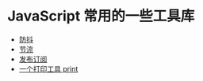 # JavaScript 常用的一些工具库


* [防抖](./src/utils/debounce)
* [节流](./src/utils/throttle)
* [发布订阅](./src/utils/eventBus)
* [一个打印工具 print](./src/utils/print)